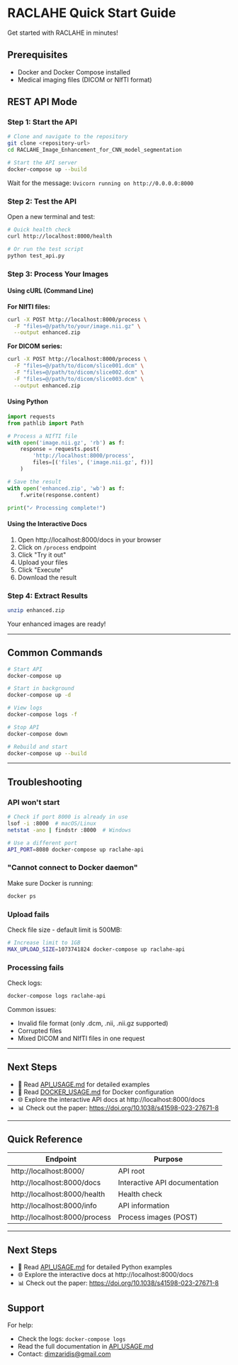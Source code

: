 # RACLAHE Quick Start Guide

Get started with RACLAHE in minutes!

## Prerequisites

- Docker and Docker Compose installed
- Medical imaging files (DICOM or NIfTI format)

## REST API Mode

### Step 1: Start the API

```bash
# Clone and navigate to the repository
git clone <repository-url>
cd RACLAHE_Image_Enhancement_for_CNN_model_segmentation

# Start the API server
docker-compose up --build
```

Wait for the message: `Uvicorn running on http://0.0.0.0:8000`

### Step 2: Test the API

Open a new terminal and test:

```bash
# Quick health check
curl http://localhost:8000/health

# Or run the test script
python test_api.py
```

### Step 3: Process Your Images

#### Using cURL (Command Line)

**For NIfTI files:**
```bash
curl -X POST http://localhost:8000/process \
  -F "files=@/path/to/your/image.nii.gz" \
  --output enhanced.zip
```

**For DICOM series:**
```bash
curl -X POST http://localhost:8000/process \
  -F "files=@/path/to/dicom/slice001.dcm" \
  -F "files=@/path/to/dicom/slice002.dcm" \
  -F "files=@/path/to/dicom/slice003.dcm" \
  --output enhanced.zip
```

#### Using Python

```python
import requests
from pathlib import Path

# Process a NIfTI file
with open('image.nii.gz', 'rb') as f:
    response = requests.post(
        'http://localhost:8000/process',
        files=[('files', ('image.nii.gz', f))]
    )

# Save the result
with open('enhanced.zip', 'wb') as f:
    f.write(response.content)

print("✓ Processing complete!")
```

#### Using the Interactive Docs

1. Open http://localhost:8000/docs in your browser
2. Click on `/process` endpoint
3. Click "Try it out"
4. Upload your files
5. Click "Execute"
6. Download the result

### Step 4: Extract Results

```bash
unzip enhanced.zip
```

Your enhanced images are ready!

---

## Common Commands

```bash
# Start API
docker-compose up

# Start in background
docker-compose up -d

# View logs
docker-compose logs -f

# Stop API
docker-compose down

# Rebuild and start
docker-compose up --build
```

---

## Troubleshooting

### API won't start

```bash
# Check if port 8000 is already in use
lsof -i :8000  # macOS/Linux
netstat -ano | findstr :8000  # Windows

# Use a different port
API_PORT=8080 docker-compose up raclahe-api
```

### "Cannot connect to Docker daemon"

Make sure Docker is running:
```bash
docker ps
```

### Upload fails

Check file size - default limit is 500MB:
```bash
# Increase limit to 1GB
MAX_UPLOAD_SIZE=1073741824 docker-compose up raclahe-api
```

### Processing fails

Check logs:
```bash
docker-compose logs raclahe-api
```

Common issues:
- Invalid file format (only .dcm, .nii, .nii.gz supported)
- Corrupted files
- Mixed DICOM and NIfTI files in one request

---

## Next Steps

- 📖 Read [API_USAGE.md](API_USAGE.md) for detailed examples
- 📖 Read [DOCKER_USAGE.md](DOCKER_USAGE.md) for Docker configuration
- 🌐 Explore the interactive API docs at http://localhost:8000/docs
- 📊 Check out the paper: https://doi.org/10.1038/s41598-023-27671-8

---

## Quick Reference

| Endpoint | Purpose |
|----------|---------|
| http://localhost:8000/ | API root |
| http://localhost:8000/docs | Interactive API documentation |
| http://localhost:8000/health | Health check |
| http://localhost:8000/info | API information |
| http://localhost:8000/process | Process images (POST) |

---

## Next Steps

- 📖 Read [API_USAGE.md](API_USAGE.md) for detailed Python examples
- 🌐 Explore the interactive docs at http://localhost:8000/docs
- 📊 Check out the paper: https://doi.org/10.1038/s41598-023-27671-8

## Support

For help:
- Check the logs: `docker-compose logs`
- Read the full documentation in [API_USAGE.md](API_USAGE.md)
- Contact: dimzaridis@gmail.com

